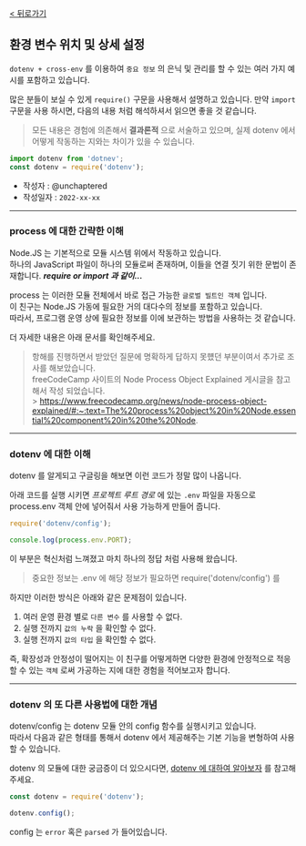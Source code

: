 [< 뒤로가기](../README.md)

## 환경 변수 위치 및 상세 설정

`dotenv + cross-env` 를 이용하여 `중요 정보` 의 은닉 및 관리를 할 수 있는 여러 가지 예시를 포함하고 있습니다.

많은 분들이 보실 수 있게 `require()` 구문을 사용해서 설명하고 있습니다. 만약 `import` 구문을 사용 하시면, 다음의 내용 처럼 해석하셔서 읽으면 좋을 것 같습니다.

> 모든 내용은 경험에 의존해서 **결과론적** 으로 서술하고 있으며, 실제 dotenv 에서 어떻게 작동하는 지와는 차이가 있을 수 있습니다.

```javascript
import dotenv from 'dotnev';
const dotenv = require('dotenv');
```

-   작성자 : @unchaptered
-   작성일자 : `2022-xx-xx`

<hr>

### process 에 대한 간략한 이해

Node.JS 는 기본적으로 모듈 시스템 위에서 작동하고 있습니다.<br> 하나의 JavaScript 파일이 하나의 모듈로써 존재하며, 이들을 연결 짓기 위한 문법이 존재합니다. **_require or import 과 같이..._**

process 는 이러한 모듈 전체에서 바로 접근 가능한 `글로벌 빌트인 객체` 입니다.<br> 이 친구는 Node.JS 가동에 필요한 거의 대다수의 정보를 포함하고 있습니다.<br> 따라서, 프로그램 운영 상에 필요한 정보를 이에 보관하는 방법을 사용하는 것 같습니다.

더 자세한 내용은 아래 문서를 확인해주세요.

> 항해를 진행하면서 받았던 질문에 명확하게 답하지 못헀던 부분이여서 추가로 조사를 해보았습니다. <br> freeCodeCamp 사이트의 Node Process Object Explained 게시글을 참고해서 작성 되었습니다. <br> > https://www.freecodecamp.org/news/node-process-object-explained/#:~:text=The%20process%20object%20in%20Node,essential%20component%20in%20the%20Node.

<hr>

### dotenv 에 대한 이해

dotenv 를 알게되고 구글링을 해보면 이런 코드가 정말 많이 나옵니다.

아래 코드를 실행 시키면 _프로젝트 루트 경로_ 에 있는 `.env` 파일을 자동으로 process.env 객체 안에 넣어줘서 사용 가능하게 만들어 줍니다.

```javascript
require('dotenv/config');

console.log(process.env.PORT);
```

이 부분은 혁신처럼 느껴졌고 마치 하나의 정답 처럼 사용해 왔습니다.

> 중요한 정보는 .env 에 해당 정보가 필요하면 require('dotenv/config') 를

하지만 이러한 방식은 아래와 같은 문제점이 있습니다.

1. 여러 운영 환경 별로 `다른 변수` 를 사용할 수 없다.
2. 실행 전까지 `값의 누락` 을 확인할 수 없다.
3. 실행 전까지 `값의 타입` 을 확인할 수 없다.

즉, 확장성과 안정성이 떨어지는 이 친구를 어떻게하면 다양한 환경에 안정적으로 적응할 수 있는 `객체` 로써 가공하는 지에 대한 경험을 적어보고자 합니다.

<hr>

### dotenv 의 또 다른 사용법에 대한 개념

dotenv/config 는 dotenv 모듈 안의 config 함수를 실행시키고 있습니다. <br> 따라서 다음과 같은 형태를 통해서 dotenv 에서 제공해주는 기본 기능을 변형하여 사용할 수 있습니다.

dotenv 의 모듈에 대한 궁금증이 더 있으시다면, [dotenv 에 대하여 알아보자](./dotenv%20%EC%97%90%20%EB%8C%80%ED%95%98%EC%97%AC%20%EC%95%8C%EC%95%84%EB%B3%B4%EC%9E%90.md) 를 참고해주세요.

```javascript
const dotenv = require('dotenv');

dotenv.config();
```

config 는 `error` 혹은 `parsed` 가 들어있습니다.
